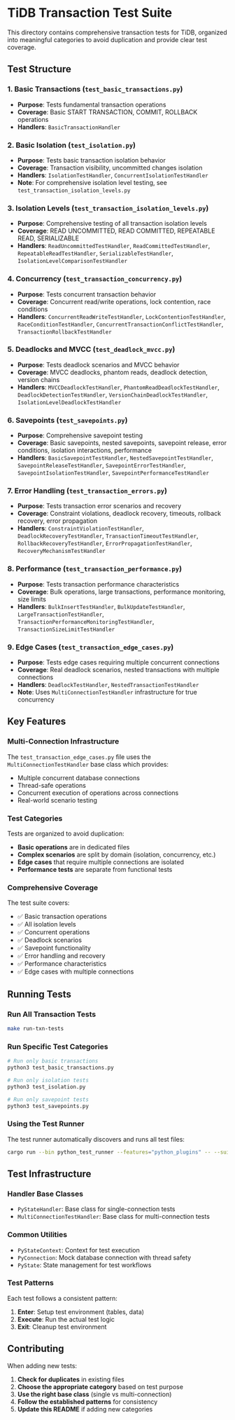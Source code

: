 # TiDB Transaction Test Suite

This directory contains comprehensive transaction tests for TiDB, organized into meaningful categories to avoid duplication and provide clear test coverage.

## Test Structure

### 1. Basic Transactions (`test_basic_transactions.py`)
- **Purpose**: Tests fundamental transaction operations
- **Coverage**: Basic START TRANSACTION, COMMIT, ROLLBACK operations
- **Handlers**: `BasicTransactionHandler`

### 2. Basic Isolation (`test_isolation.py`)
- **Purpose**: Tests basic transaction isolation behavior
- **Coverage**: Transaction visibility, uncommitted changes isolation
- **Handlers**: `IsolationTestHandler`, `ConcurrentIsolationTestHandler`
- **Note**: For comprehensive isolation level testing, see `test_transaction_isolation_levels.py`

### 3. Isolation Levels (`test_transaction_isolation_levels.py`)
- **Purpose**: Comprehensive testing of all transaction isolation levels
- **Coverage**: READ UNCOMMITTED, READ COMMITTED, REPEATABLE READ, SERIALIZABLE
- **Handlers**: `ReadUncommittedTestHandler`, `ReadCommittedTestHandler`, `RepeatableReadTestHandler`, `SerializableTestHandler`, `IsolationLevelComparisonTestHandler`

### 4. Concurrency (`test_transaction_concurrency.py`)
- **Purpose**: Tests concurrent transaction behavior
- **Coverage**: Concurrent read/write operations, lock contention, race conditions
- **Handlers**: `ConcurrentReadWriteTestHandler`, `LockContentionTestHandler`, `RaceConditionTestHandler`, `ConcurrentTransactionConflictTestHandler`, `TransactionRollbackTestHandler`

### 5. Deadlocks and MVCC (`test_deadlock_mvcc.py`)
- **Purpose**: Tests deadlock scenarios and MVCC behavior
- **Coverage**: MVCC deadlocks, phantom reads, deadlock detection, version chains
- **Handlers**: `MVCCDeadlockTestHandler`, `PhantomReadDeadlockTestHandler`, `DeadlockDetectionTestHandler`, `VersionChainDeadlockTestHandler`, `IsolationLevelDeadlockTestHandler`

### 6. Savepoints (`test_savepoints.py`)
- **Purpose**: Comprehensive savepoint testing
- **Coverage**: Basic savepoints, nested savepoints, savepoint release, error conditions, isolation interactions, performance
- **Handlers**: `BasicSavepointTestHandler`, `NestedSavepointTestHandler`, `SavepointReleaseTestHandler`, `SavepointErrorTestHandler`, `SavepointIsolationTestHandler`, `SavepointPerformanceTestHandler`

### 7. Error Handling (`test_transaction_errors.py`)
- **Purpose**: Tests transaction error scenarios and recovery
- **Coverage**: Constraint violations, deadlock recovery, timeouts, rollback recovery, error propagation
- **Handlers**: `ConstraintViolationTestHandler`, `DeadlockRecoveryTestHandler`, `TransactionTimeoutTestHandler`, `RollbackRecoveryTestHandler`, `ErrorPropagationTestHandler`, `RecoveryMechanismTestHandler`

### 8. Performance (`test_transaction_performance.py`)
- **Purpose**: Tests transaction performance characteristics
- **Coverage**: Bulk operations, large transactions, performance monitoring, size limits
- **Handlers**: `BulkInsertTestHandler`, `BulkUpdateTestHandler`, `LargeTransactionTestHandler`, `TransactionPerformanceMonitoringTestHandler`, `TransactionSizeLimitTestHandler`

### 9. Edge Cases (`test_transaction_edge_cases.py`)
- **Purpose**: Tests edge cases requiring multiple concurrent connections
- **Coverage**: Real deadlock scenarios, nested transactions with multiple connections
- **Handlers**: `DeadlockTestHandler`, `NestedTransactionTestHandler`
- **Note**: Uses `MultiConnectionTestHandler` infrastructure for true concurrency

## Key Features

### Multi-Connection Infrastructure
The `test_transaction_edge_cases.py` file uses the `MultiConnectionTestHandler` base class which provides:
- Multiple concurrent database connections
- Thread-safe operations
- Concurrent execution of operations across connections
- Real-world scenario testing

### Test Categories
Tests are organized to avoid duplication:
- **Basic operations** are in dedicated files
- **Complex scenarios** are split by domain (isolation, concurrency, etc.)
- **Edge cases** that require multiple connections are isolated
- **Performance tests** are separate from functional tests

### Comprehensive Coverage
The test suite covers:
- ✅ Basic transaction operations
- ✅ All isolation levels
- ✅ Concurrent operations
- ✅ Deadlock scenarios
- ✅ Savepoint functionality
- ✅ Error handling and recovery
- ✅ Performance characteristics
- ✅ Edge cases with multiple connections

## Running Tests

### Run All Transaction Tests
```bash
make run-txn-tests
```

### Run Specific Test Categories
```bash
# Run only basic transactions
python3 test_basic_transactions.py

# Run only isolation tests
python3 test_isolation.py

# Run only savepoint tests
python3 test_savepoints.py
```

### Using the Test Runner
The test runner automatically discovers and runs all test files:
```bash
cargo run --bin python_test_runner --features="python_plugins" -- --suite txn
```

## Test Infrastructure

### Handler Base Classes
- `PyStateHandler`: Base class for single-connection tests
- `MultiConnectionTestHandler`: Base class for multi-connection tests

### Common Utilities
- `PyStateContext`: Context for test execution
- `PyConnection`: Mock database connection with thread safety
- `PyState`: State management for test workflows

### Test Patterns
Each test follows a consistent pattern:
1. **Enter**: Setup test environment (tables, data)
2. **Execute**: Run the actual test logic
3. **Exit**: Cleanup test environment

## Contributing

When adding new tests:
1. **Check for duplicates** in existing files
2. **Choose the appropriate category** based on test purpose
3. **Use the right base class** (single vs multi-connection)
4. **Follow the established patterns** for consistency
5. **Update this README** if adding new categories 